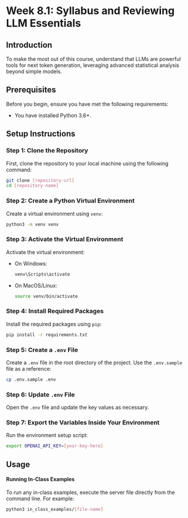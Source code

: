 # Week 8.1: Syllabus and Reviewing LLM Essentials

## Introduction
To make the most out of this course, understand that LLMs are powerful tools for next token generation, leveraging advanced statistical analysis beyond simple models.

## Prerequisites
Before you begin, ensure you have met the following requirements:
- You have installed Python 3.6+.

## Setup Instructions

### Step 1: Clone the Repository
First, clone the repository to your local machine using the following command:
```bash
git clone [repository-url]
cd [repository-name]
```

### Step 2: Create a Python Virtual Environment
Create a virtual environment using `venv`:
```bash
python3 -m venv venv
```

### Step 3: Activate the Virtual Environment
Activate the virtual environment:
- On Windows:
  ```bash
  venv\Scripts\activate
  ```
- On MacOS/Linux:
  ```bash
  source venv/bin/activate
  ```

### Step 4: Install Required Packages
Install the required packages using `pip`:
```bash
pip install -r requirements.txt
```

### Step 5: Create a `.env` File
Create a `.env` file in the root directory of the project. Use the `.env.sample` file as a reference:
```bash
cp .env.sample .env
```

### Step 6: Update `.env` File
Open the `.env` file and update the key values as necessary.

### Step 7: Export the Variables Inside Your Environment
Run the environment setup script:
```bash
export OPENAI_API_KEY=[your-key-here]
```

## Usage

#### Running In-Class Examples
To run any in-class examples, execute the server file directly from the command line. For example:

```bash
python3 in_class_examples/[file-name]
```